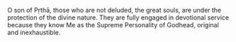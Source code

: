O son of Pṛthā, those who are not deluded, the great souls, are under the protection of the divine nature. They are fully engaged in devotional service because they know Me as the Supreme Personality of Godhead, original and inexhaustible.